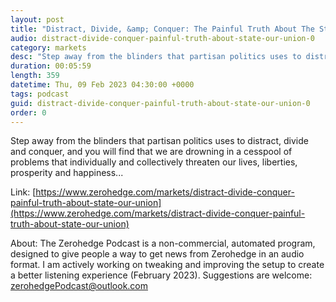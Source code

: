 ```yaml
---
layout: post
title: "Distract, Divide, &amp; Conquer: The Painful Truth About The State Of Our Union"
audio: distract-divide-conquer-painful-truth-about-state-our-union-0
category: markets
desc: "Step away from the blinders that partisan politics uses to distract, divide and conquer, and you will find that we are drowning in a cesspool of problems that individually and collectively threaten our lives, liberties, prosperity and happiness..."
duration: 00:05:59
length: 359
datetime: Thu, 09 Feb 2023 04:30:00 +0000
tags: podcast
guid: distract-divide-conquer-painful-truth-about-state-our-union-0
order: 0
---
```

Step away from the blinders that partisan politics uses to distract, divide and conquer, and you will find that we are drowning in a cesspool of problems that individually and collectively threaten our lives, liberties, prosperity and happiness...

Link: [https://www.zerohedge.com/markets/distract-divide-conquer-painful-truth-about-state-our-union](https://www.zerohedge.com/markets/distract-divide-conquer-painful-truth-about-state-our-union)

About: The Zerohedge Podcast is a non-commercial, automated program, designed to give people a way to get news from Zerohedge in an audio format.  I am actively working on tweaking and improving the setup to create a better listening experience (February 2023).  Suggestions are welcome: [zerohedgePodcast@outlook.com](mailto:zerohedgePodcast@outlook.com)